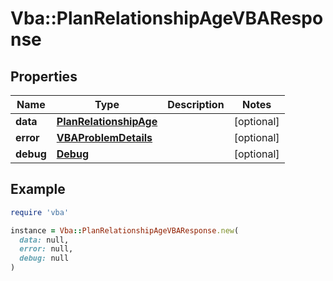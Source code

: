 # Vba::PlanRelationshipAgeVBAResponse

## Properties

| Name | Type | Description | Notes |
| ---- | ---- | ----------- | ----- |
| **data** | [**PlanRelationshipAge**](PlanRelationshipAge.md) |  | [optional] |
| **error** | [**VBAProblemDetails**](VBAProblemDetails.md) |  | [optional] |
| **debug** | [**Debug**](Debug.md) |  | [optional] |

## Example

```ruby
require 'vba'

instance = Vba::PlanRelationshipAgeVBAResponse.new(
  data: null,
  error: null,
  debug: null
)
```

